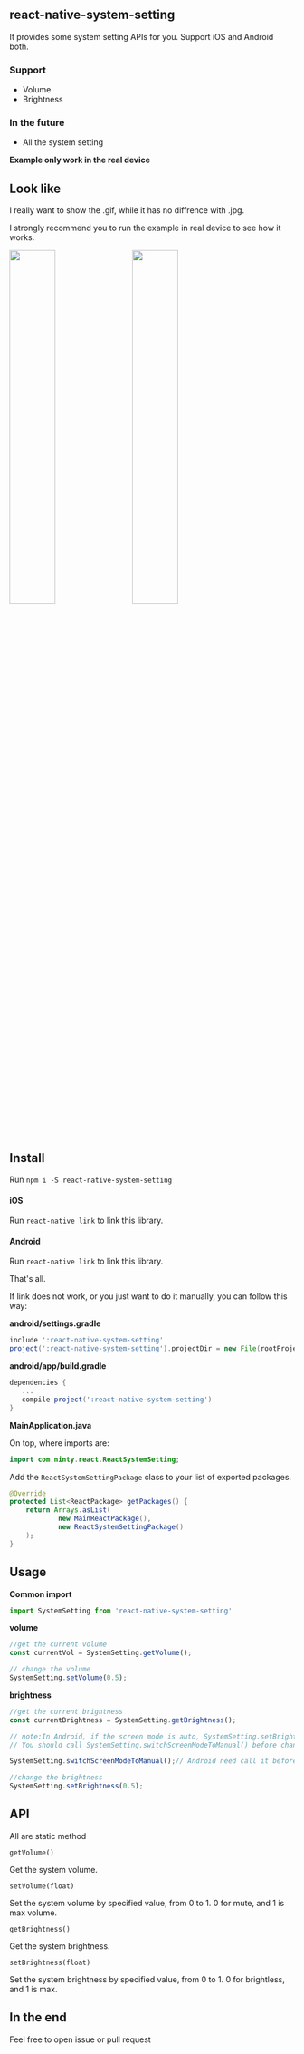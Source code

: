 ## react-native-system-setting
It provides some system setting APIs for you. Support iOS and Android both.

### Support
* Volume
* Brightness

### In the future
* All the system setting

**Example only work in the real device**

## Look like

I really want to show the .gif, while it has no diffrence with .jpg. 

I strongly recommend you to run the example in real device to see how it works.

<img src="https://raw.githubusercontent.com/c19354837/react-native-system-setting/master/screenshot/ios.png" width = "40%"/>&nbsp;&nbsp;&nbsp;
<img src="https://raw.githubusercontent.com/c19354837/react-native-system-setting/master/screenshot/android.jpg" width = "40%" />

## Install
Run `npm i -S react-native-system-setting`

#### iOS
Run `react-native link` to link this library.

#### Android
Run `react-native link` to link this library.

That's all.

If link does not work, or you just want to do it manually, you can follow this way:

**android/settings.gradle**

```gradle
include ':react-native-system-setting'
project(':react-native-system-setting').projectDir = new File(rootProject.projectDir, '../node_modules/react-native-system-setting/android')
```

**android/app/build.gradle**

```gradle
dependencies {
   ...
   compile project(':react-native-system-setting')
}
```

**MainApplication.java**

On top, where imports are:

```java
import com.ninty.react.ReactSystemSetting;
```

Add the `ReactSystemSettingPackage` class to your list of exported packages.

```java
@Override
protected List<ReactPackage> getPackages() {
    return Arrays.asList(
            new MainReactPackage(),
            new ReactSystemSettingPackage()
    );
}
```


## Usage

**Common import**

```javascript
import SystemSetting from 'react-native-system-setting'
```

**volume**

```javascript
//get the current volume
const currentVol = SystemSetting.getVolume();

// change the volume
SystemSetting.setVolume(0.5);
```

**brightness**

```javascript
//get the current brightness
const currentBrightness = SystemSetting.getBrightness();

// note:In Android, if the screen mode is auto, SystemSetting.setBrightness() will not work.
// You should call SystemSetting.switchScreenModeToManual() before change the system brightness.

SystemSetting.switchScreenModeToManual();// Android need call it before setBrightness

//change the brightness
SystemSetting.setBrightness(0.5);
```

## API

All are static method

`getVolume()`

Get the system volume.

`setVolume(float)`

Set the system volume by specified value, from 0 to 1. 0 for mute, and 1 is max volume.

`getBrightness()`

Get the system brightness.

`setBrightness(float)`

Set the system brightness by specified value, from 0 to 1. 0 for brightless, and 1 is max.

## In the end

Feel free to open issue or pull request